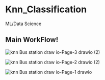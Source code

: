 # Knn_Classification
ML/Data Science

## Main WorkFlow!

![knn Bus station draw io-Page-3 drawio (2)](https://user-images.githubusercontent.com/85349550/219444528-b11ce7f6-1d68-4bbe-88d4-7857458c8a5a.png)

![knn Bus station draw io-Page-2 drawio (2)](https://user-images.githubusercontent.com/85349550/219444403-68075dfa-4b96-4504-81dc-dd0bae5f54df.png)

![knn Bus station draw io-Page-1 drawio](https://user-images.githubusercontent.com/85349550/219444244-fd7d1124-dfb3-4d11-a0d8-cda17de7efb4.png)

